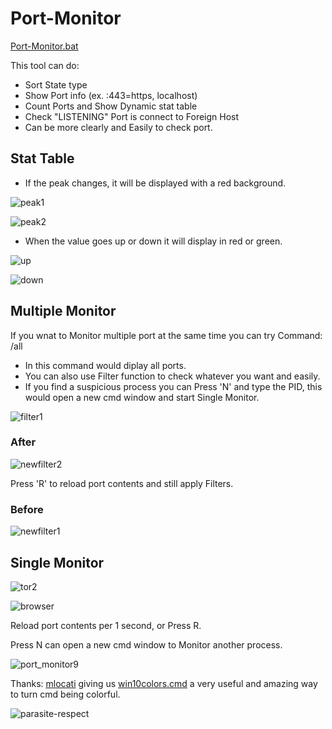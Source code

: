 # Port-Monitor

[Port-Monitor.bat](https://github.com/Arkhos69/tool_Port-Monitor.bat/blob/main/tool_Port-Monitor.bat)

This tool can do:

- Sort State type
- Show Port info (ex. :443=https, localhost)
- Count Ports and Show Dynamic stat table
- Check "LISTENING" Port is connect to Foreign Host
- Can be more clearly and Easily to check port.

## Stat Table

- If the peak changes, it will be displayed with a red background.

![peak1](https://user-images.githubusercontent.com/98234168/155694854-5e0a5a92-c17e-43d9-a3d3-8bbb6df4d89a.png)

![peak2](https://user-images.githubusercontent.com/98234168/155696430-dc7d421a-36dd-4e56-b107-22e133079cb6.png)

- When the value goes up or down it will display in red or green.

![up](https://user-images.githubusercontent.com/98234168/155784628-db70c940-df9b-43f5-a282-771649039484.png)

![down](https://user-images.githubusercontent.com/98234168/155784652-4f9ba7b0-44c3-4163-91f4-2e70698d03ea.png)

## Multiple Monitor

If you wnat to Monitor multiple port at the same time you can try Command: /all

- In this command would diplay all ports.
- You can also use Filter function to check whatever you want and easily.
- If you find a suspicious process you can Press 'N' and type the PID, this would open a new cmd window and start Single Monitor.

![filter1](https://user-images.githubusercontent.com/98234168/153688237-cf9ef4dd-e098-4e81-9398-2baedb2fa819.png)

### After

![newfilter2](https://user-images.githubusercontent.com/98234168/154867314-eb5f8882-7a6d-4154-ab39-581208bc514a.png)

Press 'R' to reload port contents and still apply Filters.

### Before

![newfilter1](https://user-images.githubusercontent.com/98234168/154867326-ac7c826b-a8c8-4722-9a90-85a30afefc5c.png)

## Single Monitor

![tor2](https://user-images.githubusercontent.com/98234168/154866663-e3f5bfcb-73b6-4fac-a4cb-541fa2d03c78.png)

![browser](https://user-images.githubusercontent.com/98234168/154960072-ca7b7e4f-fd91-48cd-90b5-4b5c2ff72856.png)

Reload port contents per 1 second, or Press R.

Press N can open a new cmd window to Monitor another process.

![port_monitor9](https://user-images.githubusercontent.com/98234168/153104892-17529eb1-7ab1-4f0b-a837-be45e942f2ce.png)

Thanks: [mlocati](https://gist.github.com/mlocati) giving us [win10colors.cmd](https://gist.github.com/mlocati/fdabcaeb8071d5c75a2d51712db24011) a very useful and amazing way to turn cmd being colorful.

![parasite-respect](https://user-images.githubusercontent.com/98234168/153065065-9ac7d784-3db8-4379-8d5d-33e52ba45b47.gif)
